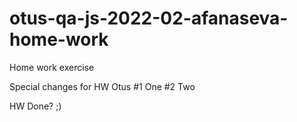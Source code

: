 # otus-qa-js-2022-02-afanaseva-home-work
Home work exercise 

Special changes for HW Otus
#1 One
#2 Two

HW Done? ;)